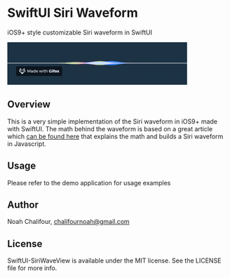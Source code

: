 # SwiftUI Siri Waveform

iOS9+ style customizable Siri waveform in SwiftUI

<img src="images/2019-09-14 23.05.03.gif" />

## Overview 

This is a very simple implementation of the Siri waveform in iOS9+ made with SwiftUI. The math behind the waveform is based on a great article which [can be found here](https://www.freecodecamp.org/news/how-i-built-siriwavejs-library-maths-and-code-behind-6971497ae5c1/) that explains the math and builds a Siri waveform in Javascript.

## Usage

Please refer to the demo application for usage examples

## Author

Noah Chalifour, chalifournoah@gmail.com

## License

SwiftUI-SiriWaveView is available under the MIT license. See the LICENSE file for more info.
